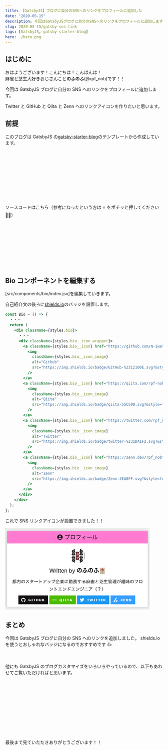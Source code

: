 ```yaml
---
title: 【GatsbyJS】ブログに自分のSNSへのリンクをプロフィールに追加した
date: "2020-05-15"
description: 今回はGatsbyJSブログに自分のSNSへのリンクをプロフィールに追加します。
slug: 2020-05-15/gatsby-sns-link
tags: [GatsbyJS, gatsby-starter-blog]
hero: ./hero.png
---
```


## はじめに

おはようございます！こんにちは！こんばんは！<br>
麻雀と芝生大好きおじさんこと**のふのふ**(@rpf_nob)です！！

今回は GatsbyJS ブログに自分の SNS へのリンクをプロフィールに追加します。

Twitter と GitHub と Qiita と Zenn へのリンクアイコンを作りたいと思います。

## 前提

このブログは GatsbyJS の[gatsby-starter-blog](https://www.gatsbyjs.org/starters/gatsbyjs/gatsby-starter-blog/)のテンプレートから作成しています。

<div class="iframely-embed"><div class="iframely-responsive" style="height: 140px; padding-bottom: 0;"><a href="https://www.gatsbyjs.org/starters/gatsbyjs/gatsby-starter-blog/" data-iframely-url="//cdn.iframe.ly/qjUJkBu?iframe=card-small"></a></div></div>

<br/>

ソースコードはこちら（参考になったという方は ⭐️ をポチッと押してください 🙇‍♂️）

<div class="iframely-embed"><div class="iframely-responsive" style="height: 140px; padding-bottom: 0;"><a href="https://github.com/N-Iwata/noblog" data-iframely-url="//cdn.iframe.ly/Q4tAo8y?card=small"></a></div></div>

## Bio コンポーネントを編集する

[src/components/bio/index.jsx]を編集していきます。

自己紹介文の後ろに[shields.io](https://shields.io/)のバッジを設置します。

```js:title=src/components/bio/index.jsx
const Bio = () => {
  ・・・
  return (
    <div className={styles.bio}>
      ・・・
      <div className={styles.bio__icon_wrapper}>
        <a className={styles.bio__icon} href="https://github.com/N-Iwata">
          <img
            className={styles.bio__icon_image}
            alt="Github"
            src="https://img.shields.io/badge/GitHub-%2312100E.svg?&style=for-the-badge&logo=Github&logoColor=white"
          />
        </a>
        <a className={styles.bio__icon} href="https://qiita.com/rpf-nob">
          <img
            className={styles.bio__icon_image}
            alt="Qiita"
            src="https://img.shields.io/badge/qiita-55C500.svg?&style=for-the-badge&logo=qiita&logoColor=white"
          />
        </a>
        <a className={styles.bio__icon} href="https://twitter.com/rpf_nob">
          <img
            className={styles.bio__icon_image}
            alt="Twitter"
            src="https://img.shields.io/badge/twitter-%231DA1F2.svg?&style=for-the-badge&logo=twitter&logoColor=white"
          />
        </a>
        <a className={styles.bio__icon} href="https://zenn.dev/rpf_nob">
          <img
            className={styles.bio__icon_image}
            alt="Zenn"
            src="https://img.shields.io/badge/Zenn-3EA8FF.svg?&style=for-the-badge&logo=Zenn&logoColor=white"
          />
        </a>
      </div>
    </div>
  );
};
```

これで SNS リンクアイコンが設置できました！！

![img](img1.png)

## まとめ

今回は GatsbyJS ブログに自分の SNS へのリンクを追加しました。
shields.io を使うとおしゃれなバッジになるのでおすすめです 👍

<br>

他にも GatsbyJS のブログカスタマイズをいろいろやっているので、以下もあわせてご覧いただければと思います。

<div class="iframely-embed"><div class="iframely-responsive" style="height: 140px; padding-bottom: 0;"><a href="https://rpf-noblog.com/tags/gatsby-js/" data-iframely-url="//cdn.iframe.ly/5j7eIPT"></a></div></div>

<br>
<br>

最後まで見ていただきありがとうございます！！
